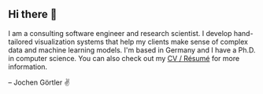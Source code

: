 ## Hi there 👋

I am a consulting software engineer and research scientist. I develop hand-tailored visualization systems that help my clients make sense of complex data and machine learning models. I'm based in Germany and I have a Ph.D. in computer science. You can also check out my [CV / Résumé](https://jgoertler.com/cv_jgoertler.pdf) for more information.

– Jochen Görtler ✌️

<!--
**grtlr/grtlr** is a ✨ _special_ ✨ repository because its `README.md` (this file) appears on your GitHub profile.

Here are some ideas to get you started:

- 🔭 I’m currently working on ...
- 🌱 I’m currently learning ...
- 👯 I’m looking to collaborate on ...
- 🤔 I’m looking for help with ...
- 💬 Ask me about ...
- 📫 How to reach me: ...
- 😄 Pronouns: ...
- ⚡ Fun fact: ...
-->
